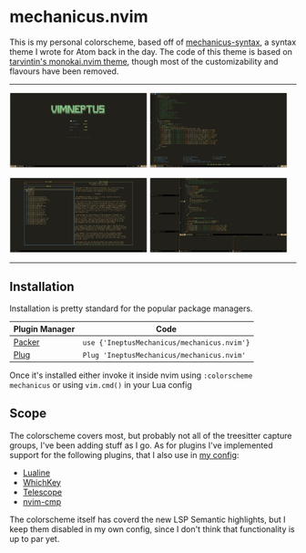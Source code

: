 # mechanicus.nvim

This is my personal colorscheme, based off of [mechanicus-syntax](https://github.com/IneptusMechanicus/mechanicus-syntax), a syntax theme I wrote for Atom back in the day. The code of this theme is based on [tarvintin's monokai.nvim theme](https://github.com/tanvirtin/monokai.nvim), though most of the customizability and flavours have been removed.

---

<p align="left">
    <img src="img/img-1.png" style="width: 48%; height: auto;">
    <img src="img/img-2.png" style="width: 48%; height: auto;">
</p>
<p align="left">
    <img src="img/img-3.png" style="width: 48%; height: auto;">
    <img src="img/img-4.png" style="width: 48%; height: auto;">
</p>

---

## Installation

Installation is pretty standard for the popular package managers.

| Plugin Manager | Code |
| ----------- | ----------- |
| [Packer](https://github.com/wbthomason/packer.nvim) | `use {'IneptusMechanicus/mechanicus.nvim'}` |
| [Plug](https://github.com/junegunn/vim-plug) | `Plug 'IneptusMechanicus/mechanicus.nvim'` |

Once it's installed either invoke it inside nvim using `:colorscheme mechanicus` or using `vim.cmd()` in your Lua config

## Scope

The colorscheme covers most, but probably not all of the treesitter capture groups, I've been adding stuff as I go.
As for plugins I've implemented support for the following plugins, that I also use in [my config](https://github.com/IneptusMechanicus/neovim-config):

- [Lualine](https://github.com/nvim-lualine/lualine.nvim)
- [WhichKey](https://github.com/folke/which-key.nvim)
- [Telescope](https://github.com/nvim-telescope/telescope.nvim)
- [nvim-cmp](https://github.com/hrsh7th/nvim-cmp)

The colorscheme itself has coverd the new LSP Semantic highlights, but I keep them disabled in my own config, since I don't think that functionality is up to par yet.
